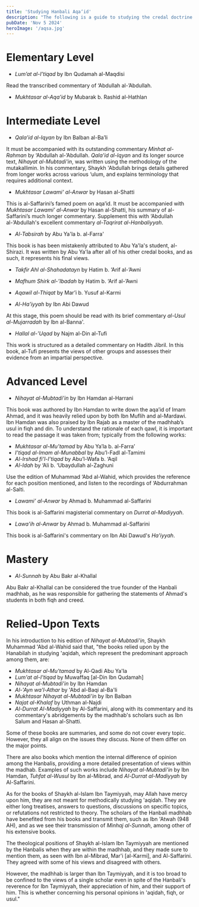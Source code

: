 ```yaml
---
title: 'Studying Hanbali Aqaʼid'
description: "The following is a guide to studying the credal doctrine of the Hanbali school, along with important tangential readings. I compiled this from the texts reccomended by Sh. Muhammad Abu Yunus and Sh. Salman Nasir."
pubDate: 'Nov 5 2024'
heroImage: '/aqsa.jpg'
---
```


# Elementary Level
- *Lum’at al-I’tiqad* by Ibn Qudamah al-Maqdisi

Read the transcribed commentary of ‘Abdullah al-’Abdullah.

- *Mukhtasar al-Aqa’id* by Mubarak b. Rashid al-Hathlan

# Intermediate Level
- *Qala’id al-Iqyan* by Ibn Balban al-Ba’li

It must be accompanied with its outstanding commentary *Minhat al-Rahman* by ‘Abdullah al-’Abdullah. *Qala'id al-Iqyan* and its longer source text, *Nihayat al-Mubtadi'in*, was written using the methodology of the mutakallimin. In his commentary, Shaykh 'Abdullah brings details gathered from longer works across various ‘ulum, and explains terminology that requires additional context. 

- *Mukhtasar Lawami' al-Anwar* by Hasan al-Shatti 

This is al-Saffarini’s famed poem on aqa’id. It must be accompanied with *Mukhtasar Lawami’ al-Anwar* by Hasan al-Shatti, his summary of al-Saffarini’s much longer commentary. Supplement this with ‘Abdullah al-’Abdullah's excellent commentary *al-Taqrirat al-Hanbaliyyah*. 

- *Al-Tabsirah* by Abu Ya'la b. al-Farra'

This book is has been mistakenly attributed to Abu Ya'la's student, al-Shirazi. It was written by Abu Ya'la after all of his other credal books, and as such, it represents his final views. 

- *Takfir Ahl al-Shahadatayn* by Hatim b. ‘Arif al-’Awni

- *Mafhum Shirk al-’Ibadah* by Hatim b. ‘Arif al-’Awni

- *Aqawil al-Thiqat* by Mar’i b. Yusuf al-Karmi

- *Al-Ha'iyyah* by Ibn Abi Dawud

At this stage, this poem should be read with its brief commentary *al-Usul al-Mujarradah* by Ibn al-Banna'.

- *Hallal al-’Uqad* by Najm al-Din al-Tufi

This work is structured as a detailed commentary on Hadith Jibril. In this book, al-Tufi presents the views of other groups and assesses their evidence from an impartial perspective. 

# Advanced Level
- *Nihayat al-Mubtadi’in* by Ibn Hamdan al-Harrani

This book was authored by Ibn Hamdan to write down the aqa’id of Imam Ahmad, and it was heavily relied upon by both Ibn Muflih and al-Mardawi. Ibn Hamdan was also praised by Ibn Rajab as a master of the madhhab’s usul in fiqh and din. To understand the rationale of each qawl, it is important to read the passage it was taken from; typically from the following works:

- *Mukhtasar al-Mu’tamad* by Abu Ya’la b. al-Farra’
- *I’tiqad al-Imam al-Munabbal* by Abu’l-Fadl al-Tamimi
- *Al-Irshad fi’l-I’tiqad* by Abu’l-Wafa b. ‘Aqil
- *Al-Idah* by ‘Ali b. ‘Ubaydullah al-Zaghuni

Use the edition of Muhammad ‘Abd al-Wahid, which provides the reference for each position mentioned, and listen to the recordings of ‘Abdurrahman al-Salti.

- *Lawami’ al-Anwar* by Ahmad b. Muhammad al-Saffarini

This book is al-Saffarini magisterial commentary on *Durrat al-Madiyyah*. 

- *Lawa'ih al-Anwar* by Ahmad b. Muhammad al-Saffarini

This book is al-Saffarini's commentary on Ibn Abi Dawud's *Ha'iyyah*.

# Mastery

- *Al-Sunnah* by Abu Bakr al-Khallal

Abu Bakr al-Khallal can be considered the true founder of the Hanbali madhhab, as he was responsible for gathering the statements of Ahmad's students in both fiqh and creed.

# Relied-Upon Texts

In his introduction to his edition of *Nihayat al-Mubtadi'in*, Shaykh Muhammad 'Abd al-Wahid said that, "the books relied upon by the Hanabilah in studying 'aqidah, which represent the predominant approach among them, are:

- *Mukhtasar al-Mu'tamad* by Al-Qadi Abu Ya'la
- *Lum'at al-I'tiqad* by Muwaffaq [al-Din Ibn Qudamah]
- *Nihayat al-Mubtadi'in* by Ibn Hamdan
- *Al-'Ayn wa'l-Athar* by 'Abd al-Baqi al-Ba'li
- *Mukhtasar Nihayat al-Mubtadi'in* by Ibn Balban
- *Najat al-Khalaf* by Uthman al-Najdi
- *Al-Durrat Al-Madiyyah* by Al-Saffarini, along with its commentary and its commentary's abridgements by the madhhab's scholars such as Ibn Salum and Hasan al-Shatti.

Some of these books are summaries, and some do not cover every topic. However, they all align on the issues they discuss. None of them differ on the major points.

There are also books which mention the internal difference of opinion among the Hanbalis, providing a more detailed presentation of views within the madhab. Examples of such works include *Nihayat al-Mubtadi'in* by Ibn Hamdan, *Tuhfat al-Wusul* by Ibn al-Mibrad, and *Al-Durrat al-Madiyyah* by Al-Saffarini.

As for the books of Shaykh al-Islam Ibn Taymiyyah, may Allah have mercy upon him, they are not meant for methodically studying 'aqidah. They are either long treatises, answers to questions, discussions on specific topics, or refutations not restricted to theory. The scholars of the Hanbali madhhab have benefited from his books and transmit them, such as Ibn 'Atwah (948 AH), and as we see their transmission of *Minhaj al-Sunnah*, among other of his extensive books. 

The theological positions of Shaykh al-Islam Ibn Taymiyyah are mentioned by the Hanbalis when they are within the madhhab, and they made sure to mention them, as seen with Ibn al-Mibrad, Mar'i [al-Karmi], and Al-Saffarini. They agreed with some of his views and disagreed with others.

However, the madhhab is larger than Ibn Taymiyyah, and it is too broad to be confined to the views of a single scholar even in spite of the Hanbali's reverence for Ibn Taymiyyah, their appreciation of him, and their support of him. This is whether concerning his personal opinions in 'aqidah, fiqh, or usul."